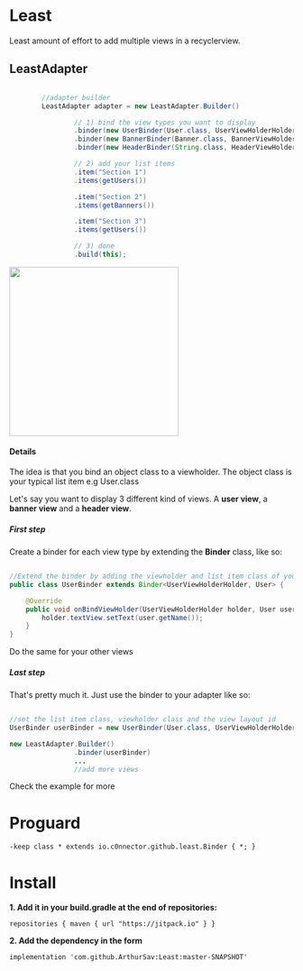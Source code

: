 # Least
Least amount of effort to add multiple views in a recyclerview.


## LeastAdapter

```java

        //adapter builder
        LeastAdapter adapter = new LeastAdapter.Builder()

                // 1) bind the view types you want to display
                .binder(new UserBinder(User.class, UserViewHolderHolder.class, R.layout.layout_user))
                .binder(new BannerBinder(Banner.class, BannerViewHolderHolder.class, R.layout.layout_banner))
                .binder(new HeaderBinder(String.class, HeaderViewHolder.class, R.layout.layout_header))

                // 2) add your list items
                .item("Section 1")
                .items(getUsers())

                .item("Section 2")
                .items(getBanners())

                .item("Section 3")
                .items(getUsers())

                // 3) done
                .build(this);

```
<img src="http://fat.gfycat.com/AbsoluteMediocreBaiji.gif" width="300">

#### Details
The idea is that you bind an object class to a viewholder. The object class is your typical list item e.g User.class

Let's say you want to display 3 different kind of views. A **user view**, a **banner view** and a **header view**.

##### First step
Create a binder for each view type by extending the **Binder** class, like so:

```java

//Extend the binder by adding the viewholder and list item class of your view
public class UserBinder extends Binder<UserViewHolderHolder, User> {

    @Override
    public void onBindViewHolder(UserViewHolderHolder holder, User user, int position) {
        holder.textView.setText(user.getName());
    }
}
```
Do the same for your other views

##### Last step
That's pretty much it. Just use the binder to your adapter like so:

```java

//set the list item class, viewholder class and the view layout id
UserBinder userBinder = new UserBinder(User.class, UserViewHolderHolder.class, R.layout.layout_user)

new LeastAdapter.Builder()
                .binder(userBinder)
                ...
                //add more views
```
Check the example for more

# Proguard
```
-keep class * extends io.c0nnector.github.least.Binder { *; }
```

# Install
**1. Add it in your build.gradle at the end of repositories:**

```
repositories { maven { url "https://jitpack.io" } }
```
	
**2. Add the dependency in the form**

```
implementation 'com.github.ArthurSav:Least:master-SNAPSHOT'
```
